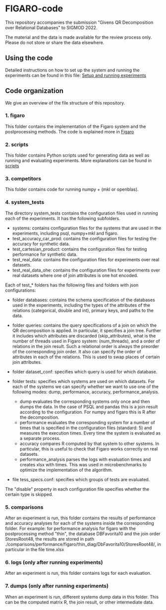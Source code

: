 # FIGARO-code

This repository accompanies the submission "Givens QR Decomposition over Relational Databases" to SIGMOD 2022.

The material and the data is made available for the review process only. Please do not store or share the data elsewhere.


## Using the code

Detailed instructions on how to set up the system and running the experiments can be found in this file: [Setup and running experiments](./USAGE.MD)


## Code organization

We give an overview of the file structure of this repository.

### 1. figaro
This folder contains the implementation of the Figaro system and the postprocessing methods.
The code is explained more in [Figaro](figaro/README.MD)

### 2. scripts
This folder contains Python scripts used for generating data as well as running and evaluating experiments.
More explanations can be found in [scripts](scripts/README.MD)

### 3. competitors

This folder contains code for running numpy + (mkl or openblas).


### 4. system_tests
The directory system_tests contains the configuration files used in running each of the experiments. It has the following subfolders.

- systems: contains configuration files for the systems that are used in the experiments, including psql, numpy+mkl and figaro.
- test_accuracy_car_prod: contains the configuration files for testing the accuracy for synthetic data.
- test_cartesian_product: contains the configuration files for testing performance for synthetic data.
- test_real_data: contains the configuration files for experiments over real datasets.
- test_real_data_ohe: contains the configuration files for experiments over real datasets where one of join attributes is one hot encoded.

Each of test_* folders has the following files and folders with json configurations:

- folder databases: contains the schema specification of the databases used in the experiments, including the types of the attributes of the relations (categorical, double and int),  primary keys, and paths to the data.
- folder queries: contains the query specifications of a join on which the QR decomposition is applied. In particular, it specifies a join tree. Further it  includes which attributes are discarded (skip_attributes), what is the number of threads used in Figaro system: (num_threads), and a order of relations in the join result. Such a relational order is always the preorder of the corresponding join order. It also can specify the order of attributes in each of the relations. This is used to swap places of certain join attributes.

- folder dataset_conf: specifies which query is used for which database.

- folder tests: specifies which systems are used on which datasets. For each of the systems we can specify whether we want to use one of the following modes: dump, performance, accuracy, performance_analysis.
    - dump evaluates the corresponding systems only once and then dumps the data. In the case of PSQL and pandas this is a join result according to the configuration. For numpy and figaro this is R after the decomposition.
    - performance evaluates the corresponding system for a number of times that is specified in the configuration files (standard: 5) and measures the execution times. Every time the system is evaluated as a separate process.
    - accuracy compares R computed by that system to other systems. In particular, this is useful to check that Figaro works correctly on real datasets.
    - performance_analysis parses the logs with evaluation times and creates xlsx with times. This was used in microbenchmarks to optimize the implementation of the algorithm.
- file tess_specs.conf: specifies which groups of tests are evaluated.

The "disable" property in each configuration file specifies whether the certain type is skipped.

### 5. comparisons

After an experiment is run, this folder contains the results of performance and accuracy analyses for each of the systems inside the corresponding folder. For example: for performance analysis for figaro with the postprocessing method "thin", the database DBFavorita10 and the join order StoresRoot48, the results are stored in path ./comparisons/performance/figaro/thin_diag/DbFavorita10/StoresRoot48/, in particular in the file time.xlsx

### 6. logs (only after running experiments)

After an experiment is run, this folder contains logs for each evaluation.

### 7. dumps (only after running experiments)

When an experiment is run, different systems dump data in this folder. This can be the computed matrix R, the join result, or other intermediate data.
